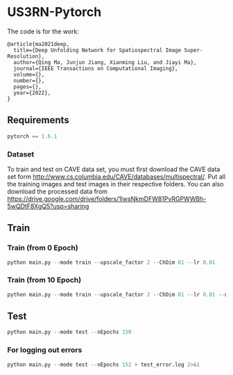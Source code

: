 # US3RN-Pytorch
The code is for the work:

```
@article{ma2021deep,
  title={Deep Unfolding Network for Spatiospectral Image Super-Resolution},
  author={Qing Ma, Junjun Jiang, Xianming Liu, and Jiayi Ma},
  journal={IEEE Transactions on Computational Imaging},
  volume={},
  number={},
  pages={},
  year={2022},
}
```



## Requirements

``` python
pytorch == 1.6.1

```

### Dataset

To train and test on CAVE data set, you must first download the CAVE data set form http://www.cs.columbia.edu/CAVE/databases/multispectral/. Put all the training images and test images in their respective folders. You can also download the processed data from https://drive.google.com/drive/folders/1lwsNkmDFW81PvRGPWWBh-5wQDtF8XgQ5?usp=sharing 

## Train

### Train (from 0 Epoch)
```python
python main.py --mode train --upscale_factor 2 --ChDim 81 --lr 0.01
```

### Train (from 10 Epoch)
```python
python main.py --mode train --upscale_factor 2 --ChDim 81 --lr 0.01 --nEpochs 10
```


## Test

```python
python main.py --mode test --nEpochs 150
```


### For logging out errors
```python
python main.py --mode test --nEpochs 152 > test_error.log 2>&1
```

